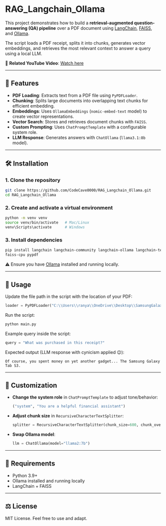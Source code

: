 # RAG_Langchain_Ollama

This project demonstrates how to build a **retrieval-augmented question-answering (QA) pipeline** over a PDF document using [LangChain](https://www.langchain.com/), [FAISS](https://faiss.ai/), and [Ollama](https://ollama.ai/).

The script loads a PDF receipt, splits it into chunks, generates vector embeddings, and retrieves the most relevant context to answer a query using a local LLM.

🎥 **Related YouTube Video**: [Watch here](https://youtu.be/7oQg8kVVXRg?si=fwJd-Ph7hh-qd6oe)

---

## 📌 Features
- **PDF Loading**: Extracts text from a PDF file using `PyPDFLoader`.
- **Chunking**: Splits large documents into overlapping text chunks for efficient embedding.
- **Embeddings**: Uses `OllamaEmbeddings` (`nomic-embed-text` model) to create vector representations.
- **Vector Search**: Stores and retrieves document chunks with `FAISS`.
- **Custom Prompting**: Uses `ChatPromptTemplate` with a configurable system role.
- **LLM Response**: Generates answers with `ChatOllama` (`llama3.1:8b` model).

---

## 🛠️ Installation

### 1. Clone the repository
```bash
git clone https://github.com/CodeCave0000/RAG_Langchain_Ollama.git
cd RAG_Langchain_Ollama
```

### 2. Create and activate a virtual environment
```bash
python -m venv venv
source venv/bin/activate   # Mac/Linux
venv\Scripts\activate      # Windows
```

### 3. Install dependencies
```bash
pip install langchain langchain-community langchain-ollama langchain-text-splitters 
faiss-cpu pypdf
```

⚠️ Ensure you have [Ollama](https://ollama.ai/) installed and running locally.

---

## 🚀 Usage

Update the file path in the script with the location of your PDF:

```python
loader = PyPDFLoader("C:\\Users\\ranya\\OneDrive\\Desktop\\SamsungGalaxyTabS3.pdf")
```

Run the script:
```bash
python main.py
```

Example query inside the script:
```python
query = "What was purchased in this receipt?"
```

Expected output (LLM response with cynicism applied 😉):
```
Of course, you spent money on yet another gadget... The Samsung Galaxy Tab S3.
```
---

## 🔧 Customization
- **Change the system role** in `ChatPromptTemplate` to adjust tone/behavior:
  ```python
  ("system", "You are a helpful financial assistant")
  ```
- **Adjust chunk size** in `RecursiveCharacterTextSplitter`:
  ```python
  splitter = RecursiveCharacterTextSplitter(chunk_size=600, chunk_overlap=80)
  ```
- **Swap Ollama model**:
  ```python
  llm = ChatOllama(model="llama2:7b")
  ```

---

## 📌 Requirements
- Python 3.9+
- Ollama installed and running locally
- LangChain + FAISS

---

## ⚖️ License
MIT License. Feel free to use and adapt.
